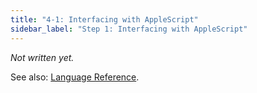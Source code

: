 ```yaml
---
title: "4-1: Interfacing with AppleScript"
sidebar_label: "Step 1: Interfacing with AppleScript"
---
```


_Not written yet._

See also: [Language Reference](/docs/ref/applescript).
